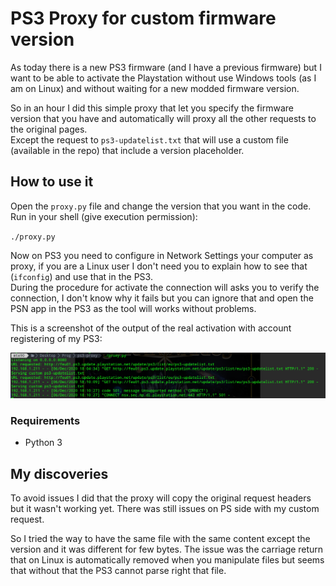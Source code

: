 # PS3 Proxy for custom firmware version

As today there is a new PS3 firmware (and I have a previous firmware) but I want to be able to activate the Playstation without use Windows tools (as I am on Linux) and without waiting for a new modded firmware version.  

So in an hour I did this simple proxy that let you specify the firmware version that you have and automatically will proxy all the other requests to the original pages.  
Except the request to `ps3-updatelist.txt` that will use a custom file (available in the repo) that include a version placeholder.

## How to use it

Open the `proxy.py` file and change the version that you want in the code.  
Run in your shell (give execution permission):  

`./proxy.py`

Now on PS3 you need to configure in Network Settings your computer as proxy, if you are a Linux user I don't need you to explain how to see that (`ifconfig`) and use that in the PS3.  
During the procedure for activate the connection will asks you to verify the connection, I don't know why it fails but you can ignore that and open the PSN app in the PS3 as the tool will works without problems.

This is a screenshot of the output of the real activation with account registering of my PS3:

![](screenshot.png)

### Requirements

* Python 3

## My discoveries

To avoid issues I did that the proxy will copy the original request headers but it wasn't working yet. There was still issues on PS side with my custom request.  

So I tried the way to have the same file with the same content except the version and it was different for few bytes. The issue was the carriage return that on Linux is automatically removed when you manipulate files but seems that without that the PS3 cannot parse right that file.
